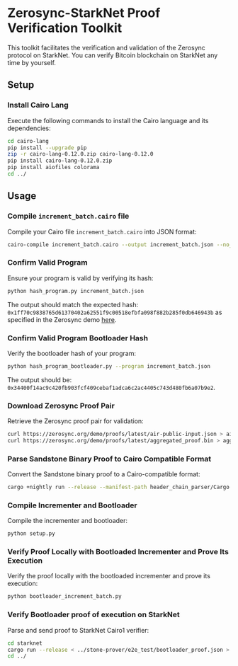 # Zerosync-StarkNet Proof Verification Toolkit

This toolkit facilitates the verification and validation of the Zerosync protocol on StarkNet.
You can verify Bitcoin blockchain on StarkNet any time by yourself.

## Setup

### Install Cairo Lang

Execute the following commands to install the Cairo language and its dependencies:

```bash
cd cairo-lang
pip install --upgrade pip
zip -r cairo-lang-0.12.0.zip cairo-lang-0.12.0
pip install cairo-lang-0.12.0.zip
pip install aiofiles colorama
cd ../
```

## Usage

### Compile `increment_batch.cairo` file

Compile your Cairo file `increment_batch.cairo` into JSON format:

```bash
cairo-compile increment_batch.cairo --output increment_batch.json --no_debug_info --proof_mode
```

### Confirm Valid Program

Ensure your program is valid by verifying its hash:

```bash
python hash_program.py increment_batch.json
```

The output should match the expected hash: `0x1ff70c9838765d61370402a62551f9c00518efbfa098f882b285f0db646943b` as specified in the Zerosync demo [here](https://zerosync.org/demo/).

### Confirm Valid Program Bootloader Hash

Verify the bootloader hash of your program:

```bash
python hash_program_bootloader.py --program increment_batch.json
```

The output should be: `0x34400f14ac9c420fb903fcf409cebaf1adca6c2ac4405c743d480fb6a07b9e2`.

### Download Zerosync Proof Pair

Retrieve the Zerosync proof pair for validation:

```bash
curl https://zerosync.org/demo/proofs/latest/air-public-input.json > air-public-input.json
curl https://zerosync.org/demo/proofs/latest/aggregated_proof.bin > aggregated_proof.bin
```

### Parse Sandstone Binary Proof to Cairo Compatible Format

Convert the Sandstone binary proof to a Cairo-compatible format:

```bash
cargo +nightly run --release --manifest-path header_chain_parser/Cargo.toml aggregated_proof.bin air-public-input.json increment_batch.json increment_batch_proof.json proof
```

### Compile Incrementer and Bootloader

Compile the incrementer and bootloader:

```bash
python setup.py
```

### Verify Proof Locally with Bootloaded Incrementer and Prove Its Execution

Verify the proof locally with the bootloaded incrementer and prove its execution:

```bash
python bootloader_increment_batch.py
```

### Verify Bootloader proof of execution on StarkNet
Parse and send proof to StarkNet Cairo1 verifier:
```bash
cd starknet
cargo run --release < ../stone-prover/e2e_test/bootloader_proof.json > calldata && ./call_contract.sh
cd ../
```
